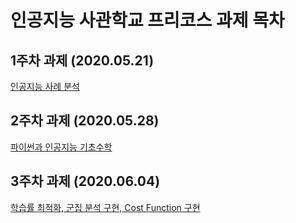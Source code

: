 # 인공지능 사관학교 프리코스 과제 목차

## 1주차 과제 (2020.05.21)

[인공지능 사례 분석](https://github.com/Taeyeop-Kim-96/Pre-course-assignment/blob/master/1week.ipynb)

## 2주차 과제 (2020.05.28)

[파이썬과 인공지능 기초수학](https://github.com/Taeyeop-Kim-96/Pre-course-assignment/blob/master/2Week.ipynb "Go 2주차")

## 3주차 과제 (2020.06.04)

[학습률 최적화, 군집 분석 구현, Cost Function 구현](https://github.com/Taeyeop-Kim-96/Pre-course-assignment/blob/master/3Week.ipynb "Go 3주차")
